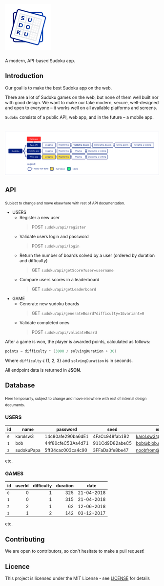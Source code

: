 # <img src="images/logo_big.png" height="150" alt="sudoku" />
A modern, API-based Sudoku app.

## Introduction

Our goal is to make the best Sudoku app on the web.

There are a lot of Sudoku games on the web, but none of them well built nor with good design.
We want to make our take modern, secure, well-designed and open to everyone – it works well on all available platforms and screens.

`Sudoku` consists of a public API, web app, and in the future – a mobile app.

# <img src="images/progress.png" alt="Progress"/>

## API

<sub>Subject to change and move elsewhere with rest of API documentation.</sub>

  - USERS
    - Register a new user
      > POST `sudoku/api/register`
    - Validate users login and password
      > POST `sudoku/api/login`
    - Return the number of boards solved by a user (ordered by duration and difficulty)
      > GET `sudoku/api/getScore?user=username`
    - Compare users scores in a leaderboard
      > GET `sudoku/api/getLeaderboard`
  - GAME
    - Generate new sudoku boards
      > GET `sudoku/api/generateBoard?difficulty=1&variant=0`
    - Validate completed ones
      > POST `sudoku/api/validateBoard`

After a game is won, the player is awarded points, calculated as follows:

```c
points = difficulty * (3000 / solvingDuration + 30)
```

Where `difficulty` ϵ {1, 2, 3} and `solvingDuration` is in seconds.

All endpoint data is returned in  **JSON**.

## Database

<sub>Here temporarily, subject to change and move elsewhere with rest of internal design documents.</sub>

### USERS
|  id |    name    |      password     |      seed      |          email         |  role | points |
|-----|------------|-------------------|----------------|------------------------|-------|-------:|
| `0` |  karolsw3  | 14c80afe290ba6dE1 | 4FaCc948fab1B2 | karol.sw3@gmail.com    | admin |    983 |
| `1` |     bob    | 44f80cfeC53Aa4d71 | 911Cd9D82abeC5 | bob@blob.com           | user  |   3984 |
| `2` | sudokuPapa | 5ff34cac003ca4c90 | 3FFaDa3fe8be47 | noobfrom@minecraft.net | user  |  45682 |
etc.

### GAMES

|  id | userId | difficulty | duration |    date    |
|-----|-------:|-----------:|---------:|------------|
| `0` |    0   |      1     |    325   | 21-04-2018 |
| `1` |    0   |      1     |    315   | 21-04-2018 |
| `2` |    2   |      1     |     62   | 12-06-2018 |
| `3` |    1   |      2     |    142   | 03-12-2017 |
etc.

## Contributing

We are open to contributors, so don't hesitate to make a pull request!

## Licence

This project is licensed under the MIT License - see [LICENSE](LICENSE) for details
